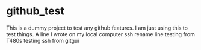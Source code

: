 # github_test
This is a dummy project to test any github features.
I am just using this to test things.
A line I wrote on my local computer
ssh rename line
testing from T480s
testing ssh from gitgui
